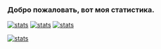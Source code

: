 ### Добро пожаловать, вот моя статистика.

[![stats](https://github-readme-stats.vercel.app/api?username=SaphirePI&show_icons=true&theme=synthwave&title_color=Что&count_private=true)](https://aspire.su)
[![stats](https://github-readme-stats.vercel.app/api/top-langs/?username=SaphirePI&layout=compact&theme=shades-of-purple&count_private=true)](https://aspire.su)
[![stats](https://github-readme-stats.vercel.app/api/pin?username=Nefelit&repo=illyasviel-complete&theme=shades-of-purple)](https://github.com/Nefelit/illyasviel-complete)

[![stats](https://invidget.switchblade.xyz/Q5qAV4Y?theme=light)](https://discord.gg/Q5qAV4Y)
